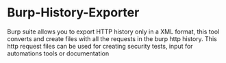 # Burp-History-Exporter
Burp suite allows you to export HTTP history only in a XML format, this tool converts and create files with all the requests in the burp http history. This http request files can be used for creating security tests, input for automations tools or documentation
